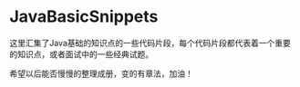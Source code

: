 # JavaBasicSnippets

这里汇集了Java基础的知识点的一些代码片段，每个代码片段都代表着一个重要的知识点，或者面试中的一些经典试题。

希望以后能否慢慢的整理成册，变的有章法，加油！

